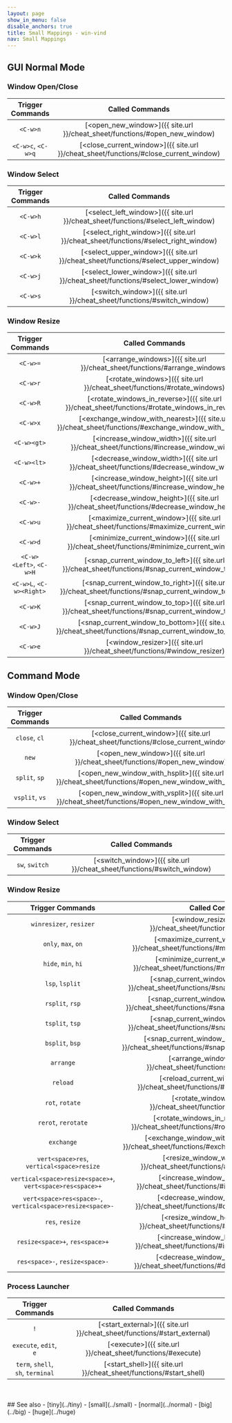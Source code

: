 ```yaml
---
layout: page
show_in_menu: false
disable_anchors: true
title: Small Mappings - win-vind
nav: Small Mappings
---
```


## GUI Normal Mode

### Window Open/Close

|**Trigger Commands**|**Called Commands**|
|:---:|:---:|
|`<C-w>n`|[\<open_new_window\>]({{ site.url }}/cheat_sheet/functions/#open_new_window)|
|`<C-w>c`, `<C-w>q`|[\<close_current_window\>]({{ site.url }}/cheat_sheet/functions/#close_current_window)|

### Window Select

|**Trigger Commands**|**Called Commands**|
|:---:|:---:|
|`<C-w>h`|[\<select_left_window\>]({{ site.url }}/cheat_sheet/functions/#select_left_window)|
|`<C-w>l`|[\<select_right_window\>]({{ site.url }}/cheat_sheet/functions/#select_right_window)|
|`<C-w>k`|[\<select_upper_window\>]({{ site.url }}/cheat_sheet/functions/#select_upper_window)|
|`<C-w>j`|[\<select_lower_window\>]({{ site.url }}/cheat_sheet/functions/#select_lower_window)|
|`<C-w>s`|[\<switch_window\>]({{ site.url }}/cheat_sheet/functions/#switch_window)|

### Window Resize

|**Trigger Commands**|**Called Commands**|
|:---:|:---:|
|`<C-w>=`|[\<arrange_windows\>]({{ site.url }}/cheat_sheet/functions/#arrange_windows)|
|`<C-w>r`|[\<rotate_windows\>]({{ site.url }}/cheat_sheet/functions/#rotate_windows)|
|`<C-w>R`|[\<rotate_windows_in_reverse\>]({{ site.url }}/cheat_sheet/functions/#rotate_windows_in_reverse)|
|`<C-w>x`|[\<exchange_window_with_nearest\>]({{ site.url }}/cheat_sheet/functions/#exchange_window_with_nearest)|
|`<C-w><gt>`|[\<increase_window_width\>]({{ site.url }}/cheat_sheet/functions/#increase_window_width)|
|`<C-w><lt>`|[\<decrease_window_width\>]({{ site.url }}/cheat_sheet/functions/#decrease_window_width)|
|`<C-w>+`|[\<increase_window_height\>]({{ site.url }}/cheat_sheet/functions/#increase_window_height)|
|`<C-w>-`|[\<decrease_window_height\>]({{ site.url }}/cheat_sheet/functions/#decrease_window_height)|
|`<C-w>u`|[\<maximize_current_window\>]({{ site.url }}/cheat_sheet/functions/#maximize_current_window)|
|`<C-w>d`|[\<minimize_current_window\>]({{ site.url }}/cheat_sheet/functions/#minimize_current_window)|
|`<C-w><Left>`, `<C-w>H`|[\<snap_current_window_to_left\>]({{ site.url }}/cheat_sheet/functions/#snap_current_window_to_left)|
|`<C-w>L`, `<C-w><Right>`|[\<snap_current_window_to_right\>]({{ site.url }}/cheat_sheet/functions/#snap_current_window_to_right)|
|`<C-w>K`|[\<snap_current_window_to_top\>]({{ site.url }}/cheat_sheet/functions/#snap_current_window_to_top)|
|`<C-w>J`|[\<snap_current_window_to_bottom\>]({{ site.url }}/cheat_sheet/functions/#snap_current_window_to_bottom)|
|`<C-w>e`|[\<window_resizer\>]({{ site.url }}/cheat_sheet/functions/#window_resizer)|

## Command Mode

### Window Open/Close

|**Trigger Commands**|**Called Commands**|
|:---:|:---:|
|`close`, `cl`|[\<close_current_window\>]({{ site.url }}/cheat_sheet/functions/#close_current_window)|
|`new`|[\<open_new_window\>]({{ site.url }}/cheat_sheet/functions/#open_new_window)|
|`split`, `sp`|[\<open_new_window_with_hsplit\>]({{ site.url }}/cheat_sheet/functions/#open_new_window_with_hsplit)|
|`vsplit`, `vs`|[\<open_new_window_with_vsplit\>]({{ site.url }}/cheat_sheet/functions/#open_new_window_with_vsplit)|

### Window Select

|**Trigger Commands**|**Called Commands**|
|:---:|:---:|
|`sw`, `switch`|[\<switch_window\>]({{ site.url }}/cheat_sheet/functions/#switch_window)|

### Window Resize

|**Trigger Commands**|**Called Commands**|
|:---:|:---:|
|`winresizer`, `resizer`|[\<window_resizer\>]({{ site.url }}/cheat_sheet/functions/#window_resizer)|
|`only`, `max`, `on`|[\<maximize_current_window\>]({{ site.url }}/cheat_sheet/functions/#maximize_current_window)|
|`hide`, `min`, `hi`|[\<minimize_current_window\>]({{ site.url }}/cheat_sheet/functions/#minimize_current_window)|
|`lsp`, `lsplit`|[\<snap_current_window_to_left\>]({{ site.url }}/cheat_sheet/functions/#snap_current_window_to_left)|
|`rsplit`, `rsp`|[\<snap_current_window_to_right\>]({{ site.url }}/cheat_sheet/functions/#snap_current_window_to_right)|
|`tsplit`, `tsp`|[\<snap_current_window_to_top\>]({{ site.url }}/cheat_sheet/functions/#snap_current_window_to_top)|
|`bsplit`, `bsp`|[\<snap_current_window_to_bottom\>]({{ site.url }}/cheat_sheet/functions/#snap_current_window_to_bottom)|
|`arrange`|[\<arrange_windows\>]({{ site.url }}/cheat_sheet/functions/#arrange_windows)|
|`reload`|[\<reload_current_window\>]({{ site.url }}/cheat_sheet/functions/#reload_current_window)|
|`rot`, `rotate`|[\<rotate_windows\>]({{ site.url }}/cheat_sheet/functions/#rotate_windows)|
|`rerot`, `rerotate`|[\<rotate_windows_in_reverse\>]({{ site.url }}/cheat_sheet/functions/#rotate_windows_in_reverse)|
|`exchange`|[\<exchange_window_with_nearest\>]({{ site.url }}/cheat_sheet/functions/#exchange_window_with_nearest)|
|`vert<space>res`, `vertical<space>resize`|[\<resize_window_width\>]({{ site.url }}/cheat_sheet/functions/#resize_window_width)|
|`vertical<space>resize<space>+`, `vert<space>res<space>+`|[\<increase_window_width\>]({{ site.url }}/cheat_sheet/functions/#increase_window_width)|
|`vert<space>res<space>-`, `vertical<space>resize<space>-`|[\<decrease_window_width\>]({{ site.url }}/cheat_sheet/functions/#decrease_window_width)|
|`res`, `resize`|[\<resize_window_height\>]({{ site.url }}/cheat_sheet/functions/#resize_window_height)|
|`resize<space>+`, `res<space>+`|[\<increase_window_height\>]({{ site.url }}/cheat_sheet/functions/#increase_window_height)|
|`res<space>-`, `resize<space>-`|[\<decrease_window_height\>]({{ site.url }}/cheat_sheet/functions/#decrease_window_height)|

### Process Launcher

|**Trigger Commands**|**Called Commands**|
|:---:|:---:|
|`!`|[\<start_external\>]({{ site.url }}/cheat_sheet/functions/#start_external)|
|`execute`, `edit`, `e`|[\<execute\>]({{ site.url }}/cheat_sheet/functions/#execute)|
|`term`, `shell`, `sh`, `terminal`|[\<start_shell\>]({{ site.url }}/cheat_sheet/functions/#start_shell)|

<br>
<br>
## See also
- [tiny](../tiny)
- [small](../small)
- [normal](../normal)
- [big](../big)
- [huge](../huge)
<br>
